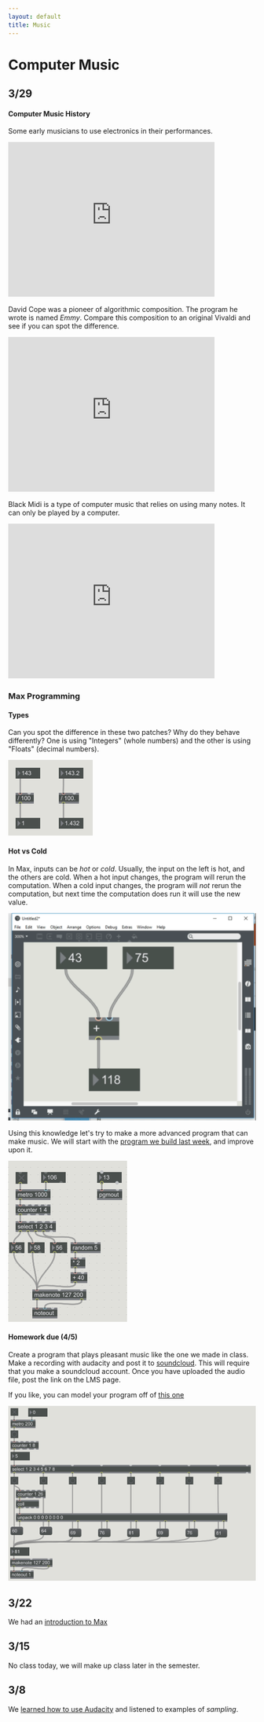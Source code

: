 ```yaml
---
layout: default
title: Music
---
```


# Computer Music

## 3/29

#### Computer Music History

Some early musicians to use electronics in their performances.

<iframe width="420" height="315" src="https://www.youtube.com/embed/VXa9tXcMhXQ" frameborder="0" allowfullscreen></iframe>

David Cope was a pioneer of algorithmic composition. The program he wrote is named *Emmy*.
Compare this composition to an original Vivaldi and see if you can spot the difference.

<iframe width="420" height="315" src="https://www.youtube.com/embed/2kuY3BrmTfQ" frameborder="0" allowfullscreen></iframe>

Black Midi is a type of computer music that relies on using many notes. It can only be played by a computer.

<iframe width="420" height="315" src="https://www.youtube.com/embed/EPN4oyvWzvk" frameborder="0" allowfullscreen></iframe>

### Max Programming

#### Types

Can you spot the difference in these two patches?
Why do they behave differently?
One is using "Integers" (whole numbers) and the other is using "Floats" (decimal numbers).

![types](/ggu/music/imgs/int_vs_float.PNG)

#### Hot vs Cold

In Max, inputs can be *hot* or *cold*.
Usually, the input on the left is hot, and the others are cold.
When a hot input changes, the program will rerun the computation.
When a cold input changes, the program will *not* rerun the computation, but next time the computation does run it will use the new value.

![adding](/ggu/music/imgs/Max_Adding.gif)


Using this knowledge let's try to make a more advanced program that can make music.
We will start with the [program we build last week](/ggu/music/samples/midi_stepper.maxpat), and improve upon it.

![max2](/ggu/music/imgs/max2.PNG)



#### Homework due (4/5)

Create a program that plays pleasant music like the one we made in class. Make a recording with audacity and post it to [soundcloud](https://soundcloud.com). This will require that you make a soundcloud account.
Once you have uploaded the audio file, post the link on the LMS page.

If you like, you can model your program off of [this one](/ggu/music/samples/prelude2.maxpat)

![prelude](/ggu/music/imgs/prelude.PNG)


## 3/22

We had an [introduction to Max](/ggu/music/intro_to_max)

## 3/15

No class today, we will make up class later in the semester.

## 3/8

We [learned how to use Audacity](ggu/music/intro_to_aud) and listened to examples of *sampling*.
